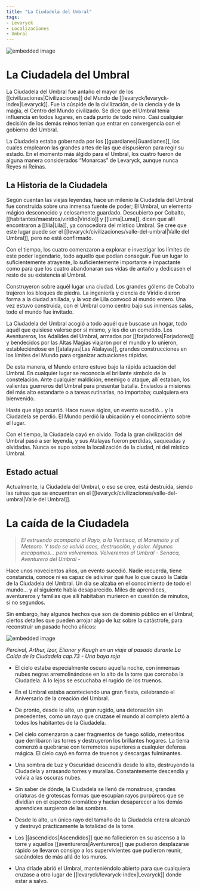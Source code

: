 ```yaml
---
title: "La Ciudadela del Umbral"
tags:
- Levaryck
- Localizaciones
- Umbral
---
```

![embedded image](https://assets.legendkeeper.com/292d38dd-24e9-48c9-b952-b72e82444eb1.jpeg "Attachment")

# **La Ciudadela del Umbral**

La Ciudadela del Umbral fue antaño el mayor de los [[civilizaciones|Civilizaciones]] del Mundo de [[levaryck/levaryck-index|Levaryck]]. Fue la cúspide de la civilización, de la ciencia y de la magia, el Centro del Mundo civilizado. Se dice que el Umbral tenía influencia en todos lugares, en cada punto de todo reino. Casi cualquier decisión de los demás reinos tenían que entrar en convergencia con el gobierno del Umbral.

La Ciudadela estaba gobernada por los [[guardianes|Guardianes]], los cuales emplearon las grandes artes de las que dispusieron para regir su estado. En el momento más álgido para el Umbral, los cuatro fueron de alguna manera considerados “Monarcas” de Levaryck, aunque nunca Reyes ni Reinas.

## **La Historia de la Ciudadela**

Según cuentan las viejas leyendas, hace un milenio la Ciudadela del Umbral fue construida sobre una inmensa fuente de poder; El Umbral, un elemento mágico desconocido y celosamente guardado. Descubierto por Cobalto, [[habitantes/maestros/viridio|Viridio]] y [[luma|Luma]], dicen que allí encontraron a [[lila|Lila]], ya conocedora del místico Umbral. Se cree que este lugar puede ser el [[levaryck/civilizaciones/valle-del-umbral|Valle del Umbral]], pero no está confirmado.

Con el tiempo, los cuatro comenzaron a explorar e investigar los límites de este poder legendario, todo aquello que podían conseguir. Fue un lugar lo suficientemente atrayente, lo suficientemente importante e impactante como para que los cuatro abandonaran sus vidas de antaño y dedicasen el resto de su existencia al Umbral.

Construyeron sobre aquél lugar una ciudad. Los grandes gólems de Cobalto trajeron los bloques de piedra. La ingeniería y ciencia de Viridio dieron forma a la ciudad anillada, y la voz de Lila convocó al mundo entero. Una vez estuvo construida, con el Umbral como centro bajo sus inmensas salas, todo el mundo fue invitado.

La Ciudadela del Umbral acogió a todo aquél que buscase un hogar, todo aquél que quisiese valerse por sí mismo, y les dio un cometido. Los Aventureros, los Adalides del Umbral, armados por [[forjadores|Forjadores]] y bendecidos por las Altas Magias viajaron por el mundo y lo unieron, estableciéndose en [[atalayas|Las Atalayas]], grandes construcciones en los límites del Mundo para organizar actuaciones rápidas.

De esta manera, el Mundo entero estuvo bajo la rápida actuación del Umbral. En cualquier lugar se reconocía el brillante símbolo de la constelación. Ante cualquier maldición, enemigo o ataque, allí estaban, los valientes guerreros del Umbral para presentar batalla. Enviados a misiones del más alto estandarte o a tareas rutinarias, no importaba; cualquiera era bienvenido.

Hasta que algo ocurrió. Hace nueve siglos, un evento sucedió… y la Ciudadela se perdió. El Mundo perdió la ubicación y el conocimiento sobre el lugar.

Con el tiempo, la Ciudadela cayó en olvido. Toda la gran civilización del Umbral pasó a ser leyenda, y sus Atalayas fueron perdidas, saqueadas y olvidadas. Nunca se supo sobre la localización de la ciudad, ni del místico Umbral.

## **Estado actual**

Actualmente, la Ciudadela del Umbral, o eso se cree, está destruida, siendo las ruinas que se encuentran en el [[levaryck/civilizaciones/valle-del-umbral|Valle del Umbral]].

# **La caída de la Ciudadela**

> _El estruendo acompañó al Rayo, a la Ventisca, al Maremoto y al Meteoro. Y todo se volvió caos, destrucción, y dolor. Algunos escapamos… pero volveremos. Volveremos al Umbral - Senaca, Aventurero del Umbral -_

Hace unos novecientos años, un evento sucedió. Nadie recuerda, tiene constancia, conoce ni es capaz de adivinar qué fue lo que causó la Caída de la Ciudadela del Umbral. Un día se alzaba en el conocimiento de todo el mundo… y al siguiente había desaparecido. Miles de aprendices, aventureros y familias que allí habitaban murieron en cuestión de minutos, si no segundos.

Sin embargo, hay algunos hechos que son de dominio público en el Umbral; ciertos detalles que pueden arrojar algo de luz sobre la catástrofe, para reconstruir un pasado hecho añicos:

![embedded image](https://assets.legendkeeper.com/63f98026-d7cd-408c-9bca-f1c025a38971.png "Attachment")

_Percival, Arthur, Izar, Elianor y Kaugh en un viaje al pasado durante La Caída de la Ciudadela cap.73 - Una baya roja_

-   El cielo estaba especialmente oscuro aquella noche, con inmensas nubes negras arremolinándose en lo alto de la torre que coronaba la Ciudadela. A lo lejos se escuchaba el rugido de los truenos.
    
-   En el Umbral estaba aconteciendo una gran fiesta, celebrando el Aniversario de la creación del Umbral.
    
-   De pronto, desde lo alto, un gran rugido, una detonación sin precedentes, como un rayo que cruzase el mundo al completo alertó a todos los habitantes de la Ciudadela.
    
-   Del cielo comenzaron a caer fragmentos de fuego sólido, meteoritos que derribaron las torres y destruyeron los brillantes hogares. La tierra comenzó a quebrarse con terremotos superiores a cualquier defensa mágica. El cielo cayó en forma de truenos y descargas fulminantes.
    
-   Una sombra de Luz y Oscuridad descendía desde lo alto, destruyendo la Ciudadela y arrasando torres y murallas. Constantemente descendía y volvía a las oscuras nubes.
    
-   Sin saber de dónde, la Ciudadela se llenó de monstruos, grandes criaturas de grotescas formas que escupían rayos purpúreos que se dividían en el espectro cromático y hacían desaparecer a los demás aprendices surgieron de las sombras.
    
-   Desde lo alto, un único rayo del tamaño de la Ciudadela entera alcanzó y destruyó prácticamente la totalidad de la torre.
    
-   Los [[ascendidos|Ascendidos]] que no fallecieron en su ascenso a la torre y aquellos [[aventureros|Aventureros]] que pudieron desplazarse rápido se llevaron consigo a los supervivientes que pudieron reunir, sacándoles de más allá de los muros.
    
-   Una dríade abrió el Umbral, manteniéndolo abierto para que cualquiera cruzase a otro lugar de [[levaryck/levaryck-index|Levaryck]] donde estar a salvo.